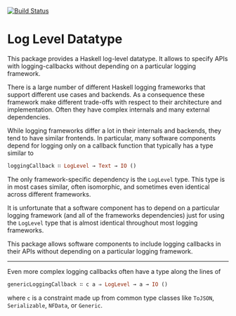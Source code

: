 [![Build Status](https://travis-ci.org/larskuhtz/loglevel.svg?branch=master)](https://travis-ci.org/larskuhtz/loglevel)

# Log Level Datatype

This package provides a Haskell log-level datatype. It allows to specify APIs
with logging-callbacks without depending on a particular logging framework.

There is a large number of different Haskell logging frameworks that support
different use cases and backends. As a consequence these framework make
different trade-offs with respect to their architecture and implementation.
Often they have complex internals and many external dependencies.

While logging frameworks differ a lot in their internals and backends, they tend
to have similar frontends. In particular, many software components depend for
logging only on a callback function that typically has a type similar to

```haskell
loggingCallback ∷ LogLevel → Text → IO ()
```

The only framework-specific dependency is the `LogLevel` type. This type is in
most cases similar, often isomorphic, and sometimes even identical across
different frameworks.

It is unfortunate that a software component has to depend on a particular
logging framework (and all of the frameworks dependencies) just for using the
`LogLevel` type that is almost identical throughout most logging frameworks.

This package allows software components to include logging callbacks in their
APIs without depending on a particular logging framework.

---

Even more complex logging callbacks often have a type along the lines of

```haskell
genericLoggingCallback ∷ c a ⇒ LogLevel → a → IO ()
```

where `c` is a constraint made up from common type classes like `ToJSON`,
`Serializable`, `NFData`, or `Generic`.

